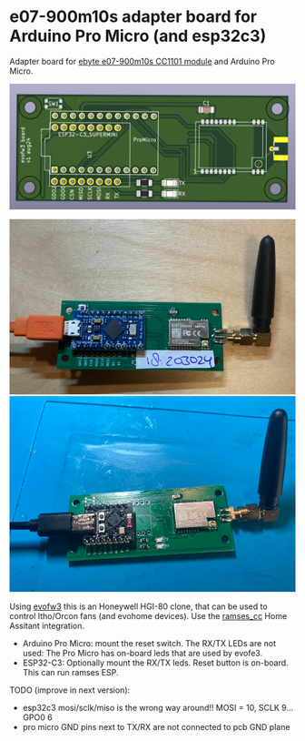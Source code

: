 # e07-900m10s adapter board for Arduino Pro Micro (and esp32c3)
Adapter board for [ebyte e07-900m10s CC1101 module](https://www.ebyte.com/en/product-view-news.html?id=1567) and Arduino Pro Micro.

![pcb](pics/pcb.png)

![assembled board](pics/evofw3.png)
![esp32c3](pics/esp32c3.png)

Using [evofw3](https://github.com/ghoti/evofw3) this is an Honeywell HGI-80 clone, that can be used to control Itho/Orcon fans (and evohome devices).
Use the [ramses_cc](https://github.com/zxdavb/ramses_cc) Home Assitant integration.

 - Arduino Pro Micro: mount the reset switch. The RX/TX LEDs are not used: The Pro Micro has on-board leds that are used by evofe3.
 - ESP32-C3: Optionally mount the RX/TX leds. Reset button is on-board. This can run ramses ESP.

TODO (improve in next version):
 - esp32c3 mosi/sclk/miso is the wrong way around!! MOSI = 10, SCLK 9... GPO0 6
 - pro micro GND pins next to TX/RX are not connected to pcb GND plane
